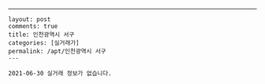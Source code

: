 ---
    layout: post
    comments: true
    title: 인천광역시 서구
    categories: [실거래가]
    permalink: /apt/인천광역시 서구
    ---

    2021-06-30 실거래 정보가 없습니다.

    